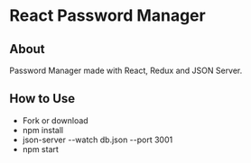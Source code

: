 # React Password Manager
## About
Password Manager made with React, Redux and JSON Server.

## How to Use
- Fork or download
- npm install
- json-server --watch db.json --port 3001
- npm start
